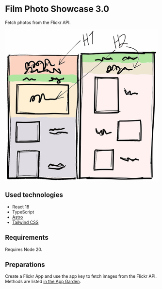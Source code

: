 # Film Photo Showcase 3.0

Fetch photos from the Flickr API.

![](sketch.svg)

## Used technologies

- React 18
- TypeScript
- [Astro](https://astro.build/)
- [Tailwind CSS](https://tailwindcss.com/)

## Requirements

Requires Node 20.

## Preparations

Create a Flickr App and use the app key to fetch images from the Flickr API. Methods are listed [in the App Garden](https://www.flickr.com/services/api/).